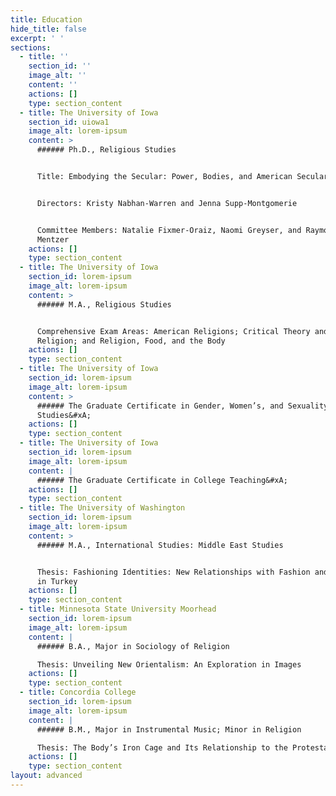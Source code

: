 ```yaml
---
title: Education
hide_title: false
excerpt: ' '
sections:
  - title: ''
    section_id: ''
    image_alt: ''
    content: ''
    actions: []
    type: section_content
  - title: The University of Iowa
    section_id: uiowa1
    image_alt: lorem-ipsum
    content: >
      ###### Ph.D., Religious Studies


      Title: Embodying the Secular: Power, Bodies, and American Secularism


      Directors: Kristy Nabhan-Warren and Jenna Supp-Montgomerie


      Committee Members: Natalie Fixmer-Oraiz, Naomi Greyser, and Raymond
      Mentzer
    actions: []
    type: section_content
  - title: The University of Iowa
    section_id: lorem-ipsum
    image_alt: lorem-ipsum
    content: >
      ###### M.A., Religious Studies


      Comprehensive Exam Areas: American Religions; Critical Theory and
      Religion; and Religion, Food, and the Body
    actions: []
    type: section_content
  - title: The University of Iowa
    section_id: lorem-ipsum
    image_alt: lorem-ipsum
    content: >
      ###### The Graduate Certificate in Gender, Women’s, and Sexuality
      Studies&#xA;
    actions: []
    type: section_content
  - title: The University of Iowa
    section_id: lorem-ipsum
    image_alt: lorem-ipsum
    content: |
      ###### The Graduate Certificate in College Teaching&#xA;
    actions: []
    type: section_content
  - title: The University of Washington
    section_id: lorem-ipsum
    image_alt: lorem-ipsum
    content: >
      ###### M.A., International Studies: Middle East Studies


      Thesis: Fashioning Identities: New Relationships with Fashion and Modesty
      in Turkey
    actions: []
    type: section_content
  - title: Minnesota State University Moorhead
    section_id: lorem-ipsum
    image_alt: lorem-ipsum
    content: |
      ###### B.A., Major in Sociology of Religion

      Thesis: Unveiling New Orientalism: An Exploration in Images
    actions: []
    type: section_content
  - title: Concordia College
    section_id: lorem-ipsum
    image_alt: lorem-ipsum
    content: |
      ###### B.M., Major in Instrumental Music; Minor in Religion

      Thesis: The Body’s Iron Cage and Its Relationship to the Protestant Ethic
    actions: []
    type: section_content
layout: advanced
---
```

